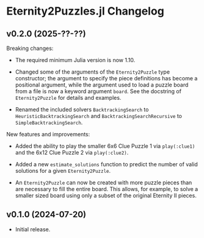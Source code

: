 Eternity2Puzzles.jl Changelog
=============================

v0.2.0 (2025-??-??)
-------------------

  Breaking changes:

  * The required minimum Julia version is now 1.10.

  * Changed some of the arguments of the `Eternity2Puzzle` type constructor; the
    argument to specify the piece definitions has become a positional argument,
    while the argument used to load a puzzle board from a file is now a keyword
    argument `board`. See the docstring of `Eternity2Puzzle` for details and
    examples.

  * Renamed the included solvers `BacktrackingSearch` to `HeuristicBacktrackingSearch`
    and `BacktrackingSearchRecursive` to `SimpleBacktrackingSearch`.


  New features and improvements:

  * Added the ability to play the smaller 6x6 Clue Puzzle 1 via `play(:clue1)`
    and the 6x12 Clue Puzzle 2 via `play(:clue2)`.

  * Added a new `estimate_solutions` function to predict the number of valid
    solutions for a given `Eternity2Puzzle`.

  * An `Eternity2Puzzle` can now be created with more puzzle pieces than are
    necessary to fill the entire board. This allows, for example, to solve a
    smaller sized board using only a subset of the original Eternity II pieces.


v0.1.0 (2024-07-20)
-------------------

  * Initial release.
